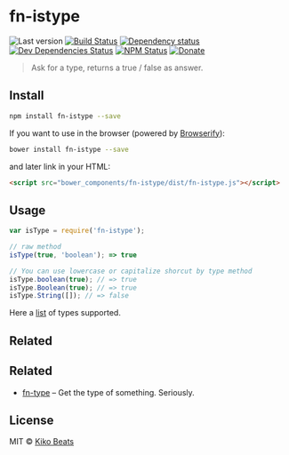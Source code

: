 # fn-istype

![Last version](https://img.shields.io/github/tag/Kikobeats/fn-istype.svg?style=flat-square)
[![Build Status](http://img.shields.io/travis/Kikobeats/fn-istype/master.svg?style=flat-square)](https://travis-ci.org/Kikobeats/fn-istype)
[![Dependency status](http://img.shields.io/david/Kikobeats/fn-istype.svg?style=flat-square)](https://david-dm.org/Kikobeats/fn-istype)
[![Dev Dependencies Status](http://img.shields.io/david/dev/Kikobeats/fn-istype.svg?style=flat-square)](https://david-dm.org/Kikobeats/fn-istype#info=devDependencies)
[![NPM Status](http://img.shields.io/npm/dm/fn-istype.svg?style=flat-square)](https://www.npmjs.org/package/fn-istype)
[![Donate](https://img.shields.io/badge/donate-paypal-blue.svg?style=flat-square)](https://paypal.me/Kikobeats)

> Ask for a type, returns a true / false as answer.

## Install

```bash
npm install fn-istype --save
```

If you want to use in the browser (powered by [Browserify](http://browserify.org/)):

```bash
bower install fn-istype --save
```

and later link in your HTML:

```html
<script src="bower_components/fn-istype/dist/fn-istype.js"></script>
```

## Usage

```js
var isType = require('fn-istype');

// raw method
isType(true, 'boolean'); => true

// You can use lowercase or capitalize shorcut by type method
isType.boolean(true); // => true
isType.Boolean(true); // => true
isType.String([]); // => false
```

Here a [list](https://github.com/Kikobeats/fn-typeof/blob/master/index.js#L22) of types supported.

## Related

## Related

* [fn-type](https://github.com/Kikobeats/fn-type) – Get the type of something. Seriously.

## License

MIT © [Kiko Beats](http://kikobeats.com)
